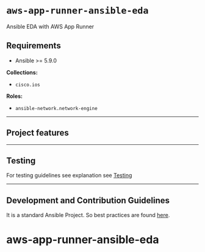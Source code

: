 # `aws-app-runner-ansible-eda`

Ansible EDA with AWS App Runner

## Requirements

- Ansible >= 5.9.0

 **Collections:**

- `cisco.ios`

 **Roles:**

- `ansible-network.network-engine`

---

## Project features



---

## Testing

For testing guidelines see explanation see [Testing](tests/README.md)

---

## Development and Contribution Guidelines

It is a standard Ansible Project. So best practices are found [here](https://docs.ansible.com/ansible/latest/user_guide/playbooks_best_practices.html).
# aws-app-runner-ansible-eda
